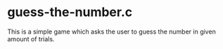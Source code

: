 # guess-the-number.c
This is a simple game which asks the user to guess the number in given amount of trials.
